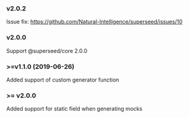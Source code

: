 ### v2.0.2

Issue fix: https://github.com/Natural-Intelligence/superseed/issues/10

### v2.0.0

Support @superseed/core 2.0.0

### \>=v1.1.0 (2019-06-26)

Added support of custom generator function


### \>= v2.0.0 

Added support for static field when generating mocks
